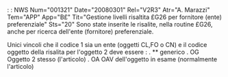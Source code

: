  :  : NWS Num="001321" Date="20080301" Rel="V2R3" Atr="A. Marazzi" Tem="APP" App="B£" Tit="Gestione livelli risaltita £G26 per fornitore (ente) preferenziale" Sts="20"
Sono state inserite le risalite, nella routine £G26, anche per ricerca dell'ente (fornitore) preferenziale.

Unici vincoli che il codice 1 sia un ente (oggetti CL,FO o CN) e il codice oggetto della risalita per l'oggetto 2 deve essere : 
. **  generico
. OG  Oggetto 2 stesso (l'articolo)
. OA  OAV dell'oggetto in esame (normalmente l'articolo)
